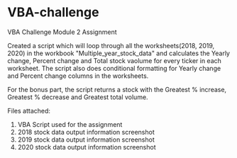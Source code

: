 # VBA-challenge
VBA Challenge Module 2 Assignment

Created a script which will loop through all the worksheets(2018, 2019, 2020) in the workbook "Multiple_year_stock_data" and calculates the Yearly change, Percent change and Total stock vaolume for every ticker in each worksheet.
The script also does conditional formatting for Yearly change and Percent change columns in the worksheets.

For the bonus part, the script returns a stock with the Greatest % increase, Greatest % decrease and Greatest total volume.

Files attached:
1. VBA Script used for the assignment
2. 2018 stock data output information screenshot
3. 2019 stock data output information screenshot
4. 2020 stock data output information screenshot
